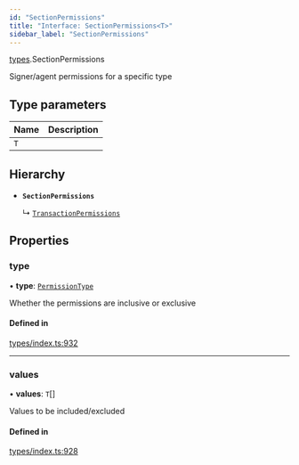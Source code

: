```yaml
---
id: "SectionPermissions"
title: "Interface: SectionPermissions<T>"
sidebar_label: "SectionPermissions"
---
```


[types](../../../modules/Types/Types.md).SectionPermissions

Signer/agent permissions for a specific type

## Type parameters

| Name | Description |
| :------ | :------ |
| `T` |  |

## Hierarchy

- **`SectionPermissions`**

  ↳ [`TransactionPermissions`](../TransactionPermissions/TransactionPermissions.md)

## Properties

### type

• **type**: [`PermissionType`](../../../enums/Types/PermissionType/PermissionType.md)

Whether the permissions are inclusive or exclusive

#### Defined in

[types/index.ts:932](https://github.com/PolymeshAssociation/polymesh-sdk/blob/5a778578/src/types/index.ts#L932)

___

### values

• **values**: `T`[]

Values to be included/excluded

#### Defined in

[types/index.ts:928](https://github.com/PolymeshAssociation/polymesh-sdk/blob/5a778578/src/types/index.ts#L928)
